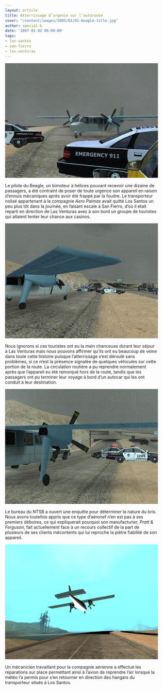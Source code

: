 ```yaml
---
layout: article
title: Atterrissage d’urgence sur l’autoroute
cover: "/content/images/2005/01/01-beagle-title.jpg"
author: special-k
date: '2007-01-02 00:00:00'
tags:
- los-santos
- san-fierro
- las-venturas
---
```


![](/content/images/2005/01/01-beagle-highway_03.jpg)

Le pilote du Beagle, un bimoteur à hélices pouvant recevoir une dizaine de passagers, a été contraint de poser de toute urgence son appareil en raison d’ennuis mécaniques après avoir été frappé par la foudre. Le transporteur nolisé appartenant à la compagnie _Aero Palmas_ avait quitté Los Santos un peu plus tôt dans la journée, en faisant escale à San Fierro, d’où il était reparti en direction de Las Venturas avec à son bord un groupe de touristes qui allaient tenter leur chance aux casinos.

![](/content/images/2005/01/01-beagle-highway_01.jpg)

Nous ignorons si ces touristes ont eu la main chanceuse durant leur séjour à Las Venturas&nbsp;mais nous pouvons affirmer qu’ils ont eu beaucoup de veine dans toute cette histoire puisque l’atterrissage s’est déroulé sans problèmes, si ce n’est la présence signalée de quelques véhicules sur cette portion de la route. La circulation routière a pu reprendre normalement après que l’appareil eu été remorqué hors de la route, tandis que les passagers ont pu terminer leur voyage à bord d’un autocar qui les ont conduit à leur destination.

![](/content/images/2005/01/01-beagle-highway_02.jpg)

Le bureau du NTSB a ouvert une enquête pour déterminer la nature du bris. Nous avons toutefois appris que ce type d’aéronef n’en est pas à ses premiers déboires, ce qui expliquerait pourquoi son manufacturier, _Pratt & Ferguson_, fait actuellement face à un recours collectif de la part de plusieurs de ses clients mécontents qui lui reproche la piètre fiabilité de son appareil.

![](/content/images/2005/01/01-beagle-takeoff.jpg)

Un mécanicien travaillant pour la compagnie aérienne a effectué les réparations sur place permettant ainsi à l’avion de reprendre l’air lorsque la météo l’a permis pour s’en retourner en direction des hangars du transporteur situés à Los Santos.

<!--kg-card-end: markdown-->
